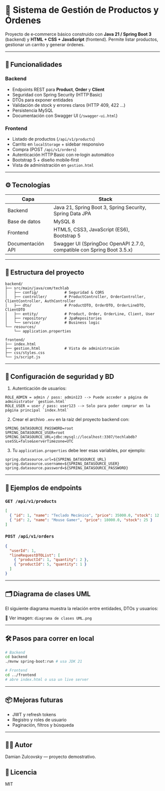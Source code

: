 # 🛒 Sistema de Gestión de Productos y Órdenes

Proyecto de e‑commerce básico construido con **Java 21 / Spring Boot 3** (backend) y **HTML + CSS + JavaScript** (frontend). Permite listar productos, gestionar un carrito y generar órdenes.

---

## 🚀 Funcionalidades


### Backend
 
- Endpoints REST para **Product**, **Order** y **Client**
- Seguridad con Spring Security (HTTP Basic)
- DTOs para exponer entidades
- Validación de stock y errores claros (HTTP 409, 422 …)
- Persistencia MySQL
- Documentación con Swagger UI (`/swagger-ui.html`)


### Frontend

- Listado de productos (`/api/v1/products`)
- Carrito en `localStorage` + sidebar responsivo
- Compra (POST `/api/v1/orders`)
- Autenticación HTTP Basic con re‑login automático
- Bootstrap 5 + diseño mobile‑first
- Vista de administración en `gestion.html`

---

## ⚙️ Tecnologías

| Capa              | Stack                                                                  |
| ----------------- | ---------------------------------------------------------------------- |
| Backend           | Java 21, Spring Boot 3, Spring Security, Spring Data JPA               |
| Base de datos     | MySQL 8                                                                |
| Frontend          | HTML5, CSS3, JavaScript (ES6), Bootstrap 5                             |
| Documentación API | Swagger UI (SpringDoc OpenAPI 2.7.0, compatible con Spring Boot 3.5.x) |

---

## 📁 Estructura del proyecto

```
backend/
├── src/main/java/com/techlab
│   ├── config/            # Seguridad & CORS
│   ├── controller/        # ProductController, OrderController, ClientController, AuthController
│   ├── dto/               # ProductDTO, OrderDTO, OrderLineDTO, ClientDTO
│   ├── entity/            # Product, Order, OrderLine, Client, User
│   ├── repository/        # JpaRepositories
│   └── service/           # Business logic
└── resources/
    └── application.properties

frontend/
├── index.html
├── gestion.html           # Vista de administración
├── css/styles.css
└── js/script.js

```

---

## 🔐 Configuración de seguridad y BD

1. Autenticación de usuarios:
```
ROLE_ADMIN = admin / pass: admin123 --> Puede acceder a página de administrator `gestion.html`
ROLE_USER = user / pass: user123 --> Solo para poder comprar en la página principal `index.html`
```

2. Crear el archivo `.env` en la raíz del proyecto backend con:

```dotenv
SPRING_DATASOURCE_PASSWORD=root
SPRING_DATASOURCE_USER=root
SPRING_DATASOURCE_URL=jdbc:mysql://localhost:3307/techlabdb?useSSL=false&serverTimezone=UTC
```

3. Tu `application.properties` debe leer esas variables, por ejemplo:

```properties
spring.datasource.url=${SPRING_DATASOURCE_URL}
spring.datasource.username=${SPRING_DATASOURCE_USER}
spring.datasource.password=${SPRING_DATASOURCE_PASSWORD}
```




---

## 🧪 Ejemplos de endpoints

### `GET /api/v1/products`

```json
[
  { "id": 1, "name": "Teclado Mecánico", "price": 35000.0, "stock": 12 },
  { "id": 2, "name": "Mouse Gamer", "price": 18000.0, "stock": 25 }
]
```

### `POST /api/v1/orders`

```json
{
  "userId": 1,
  "lineRequestDTOList": [
    { "productId": 1, "quantity": 2 },
    { "productId": 5, "quantity": 1 }
  ]
}
```

---

## 🗂️ Diagrama de clases UML

El siguiente diagrama muestra la relación entre entidades, DTOs y usuarios:

📄 Ver imagen: `diagrama de clases UML.png`

---

## 🛠 Pasos para correr en local

```bash
# Backend
cd backend
./mvnw spring-boot:run # usa JDK 21

# Frontend
cd ../frontend
# abre index.html o usa un live server
```

---

## 📦 Mejoras futuras

- JWT y refresh tokens
- Registro y roles de usuario
- Paginación, filtros y búsqueda

---

## 🧑‍💻 Autor

Damian Zulcovsky — proyecto demostrativo.

## 📄 Licencia

MIT

